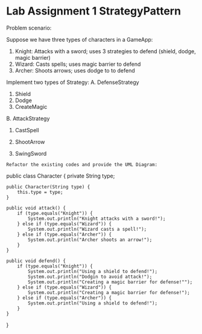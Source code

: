 # Lab Assignment 1 StrategyPattern
Problem scenario:

Suppose we have three types of characters in a GameApp:

  1. Knight: Attacks with a sword; uses 3 strategies to defend (shield, dodge, magic barrier)
  2. Wizard: Casts spells; uses magic barrier to defend
  3. Archer: Shoots arrows; uses dodge to to defend

Implement two types of Strategy:
A. DefenseStrategy

  1. Shield
  2. Dodge
  3. CreateMagic

B. AttackStrategy

  1. CastSpell
  
  2. ShootArrow
  
  3. SwingSword

    Refactor the existing codes and provide the UML Diagram:
public class Character {
    private String type;

    public Character(String type) {
        this.type = type;
    }

    public void attack() {
        if (type.equals("Knight")) {
            System.out.println("Knight attacks with a sword!");
        } else if (type.equals("Wizard")) {
            System.out.println("Wizard casts a spell!");
        } else if (type.equals("Archer")) {
            System.out.println("Archer shoots an arrow!");
        }
    }

    public void defend() {
        if (type.equals("Knight")) {
            System.out.println("Using a shield to defend!");
	        System.out.println("Dodgin to avoid attack!");
            System.out.println("Creating a magic barrier for defense!"");		
        } else if (type.equals("Wizard")) {
            System.out.println("Creating a magic barrier for defense!");
        } else if (type.equals("Archer")) {
            System.out.println("Using a shield to defend!");
        }
    }
}
